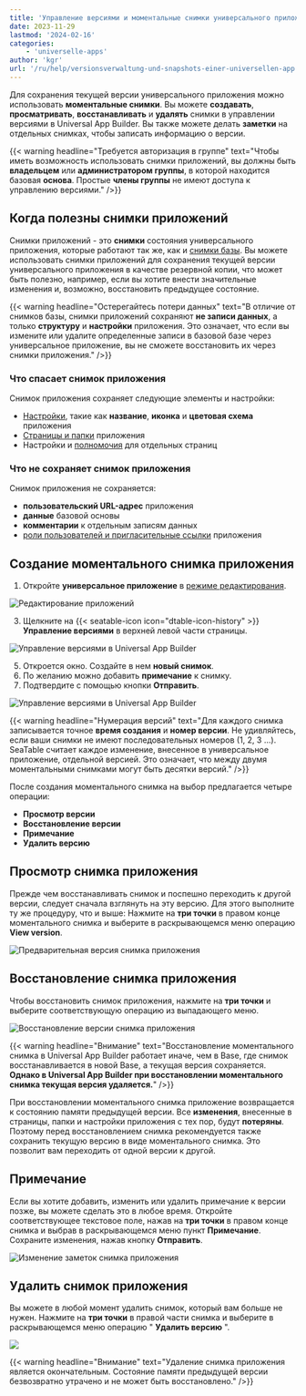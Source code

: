 ```yaml
---
title: 'Управление версиями и моментальные снимки универсального приложения - SeaTable'
date: 2023-11-29
lastmod: '2024-02-16'
categories:
    - 'universelle-apps'
author: 'kgr'
url: '/ru/help/versionsverwaltung-und-snapshots-einer-universellen-app'
---
```


Для сохранения текущей версии универсального приложения можно использовать **моментальные снимки**. Вы можете **создавать**, **просматривать**, **восстанавливать** и **удалять** снимки в управлении версиями в Universal App Builder. Вы также можете делать **заметки** на отдельных снимках, чтобы записать информацию о версии.

{{< warning  headline="Требуется авторизация в группе"  text="Чтобы иметь возможность использовать снимки приложений, вы должны быть **владельцем** или **администратором группы**, в которой находится базовая **основа**. Простые **члены группы** не имеют доступа к управлению версиями." />}}

## Когда полезны снимки приложений

Снимки приложений - это **снимки** состояния универсального приложения, которые работают так же, как и [снимки базы](https://seatable.io/ru/docs/historie-und-versionen/speichern-der-aktuellen-base-als-snapshot/). Вы можете использовать снимки приложений для сохранения текущей версии универсального приложения в качестве резервной копии, что может быть полезно, например, если вы хотите внести значительные изменения и, возможно, восстановить предыдущее состояние.

{{< warning  headline="Остерегайтесь потери данных"  text="В отличие от снимков базы, снимки приложений сохраняют **не записи данных**, а только **структуру** и **настройки** приложения. Это означает, что если вы измените или удалите определенные записи в базовой базе через универсальное приложение, вы не сможете восстановить их через снимки приложения." />}}

### Что спасает снимок приложения

Снимок приложения сохраняет следующие элементы и настройки:

- [Настройки](https://seatable.io/ru/docs/universelle-apps/einstellungen-einer-universellen-app-aendern/), такие как **название**, **иконка** и **цветовая схема** приложения
- [Страницы и папки](https://seatable.io/ru/docs/universelle-apps/seiten-und-ordner-in-einer-universellen-app-anlegen-und-verwalten/) приложения
- Настройки и [полномочия](https://seatable.io/ru/docs/universelle-apps/seitenberechtigungen-in-einer-universellen-app/) для отдельных страниц

### Что не сохраняет снимок приложения

Снимок приложения не сохраняется:

- **пользовательский URL-адрес** приложения
- **данные** базовой основы
- **комментарии** к отдельным записям данных
- [роли пользователей и пригласительные ссылки](https://seatable.io/ru/docs/universelle-apps/benutzer-und-rollenverwaltung-einer-universellen-app/) приложения

## Создание моментального снимка приложения

1. Откройте **универсальное приложение** в [режиме редактирования](https://seatable.io/ru/docs/apps/apps-bearbeiten/).

![Редактирование приложений](images/Apps-bearbeiten.png)

3. Щелкните на {{< seatable-icon icon="dtable-icon-history" >}} **Управление версиями** в верхней левой части страницы.

![Управление версиями в Universal App Builder](images/Version-management-in-Universal-App-Builder.png)

5. Откроется окно. Создайте в нем **новый снимок**.
6. По желанию можно добавить **примечание** к снимку.
7. Подтвердите с помощью кнопки **Отправить**.

![Управление версиями в Universal App Builder](images/Version-management-in-Universal-Apps.gif)

{{< warning  headline="Нумерация версий"  text="Для каждого снимка записывается точное **время создания** и **номер версии**. Не удивляйтесь, если ваши снимки не имеют последовательных номеров (1, 2, 3 ...). SeaTable считает каждое изменение, внесенное в универсальное приложение, отдельной версией. Это означает, что между двумя моментальными снимками могут быть десятки версий." />}}

После создания моментального снимка на выбор предлагается четыре операции:

- **Просмотр версии**
- **Восстановление версии**
- **Примечание**
- **Удалить версию**

## Просмотр снимка приложения

Прежде чем восстанавливать снимок и поспешно переходить к другой версии, следует сначала взглянуть на эту версию. Для этого выполните ту же процедуру, что и выше: Нажмите на **три точки** в правом конце моментального снимка и выберите в раскрывающемся меню операцию **View version**.

![Предварительная версия снимка приложения](images/Preview-version-of-app-snapshot.png)

## Восстановление снимка приложения

Чтобы восстановить снимок приложения, нажмите на **три точки** и выберите соответствующую операцию из выпадающего меню.

![Восстановление версии снимка приложения](images/Restore-version-of-app-snapshot.png)

{{< warning  headline="Внимание"  text="Восстановление моментального снимка в Universal App Builder работает иначе, чем в Base, где снимок восстанавливается в новой Base, а текущая версия сохраняется. **Однако в Universal App Builder при восстановлении моментального снимка текущая версия удаляется.**" />}}

При восстановлении моментального снимка приложение возвращается к состоянию памяти предыдущей версии. Все **изменения**, внесенные в страницы, папки и настройки приложения с тех пор, будут **потеряны**. Поэтому перед восстановлением снимка рекомендуется также сохранить текущую версию в виде моментального снимка. Это позволит вам переходить от одной версии к другой.

## Примечание

Если вы хотите добавить, изменить или удалить примечание к версии позже, вы можете сделать это в любое время. Откройте соответствующее текстовое поле, нажав на **три точки** в правом конце снимка и выбрав в раскрывающемся меню пункт **Примечание**. Сохраните изменения, нажав кнопку **Отправить**.

![Изменение заметок снимка приложения](images/Modify-notes-of-app-snapshot.png)

## Удалить снимок приложения

Вы можете в любой момент удалить снимок, который вам больше не нужен. Нажмите на **три точки** в правой части снимка и выберите в раскрывающемся меню операцию " **Удалить версию** ".

![](images/Delete-version-of-app-snapshot.png)

{{< warning  headline="Внимание"  text="Удаление снимка приложения является окончательным. Состояние памяти предыдущей версии безвозвратно утрачено и не может быть восстановлено." />}}
